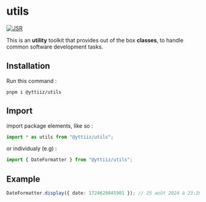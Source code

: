# utils

[![JSR](https://jsr.io/badges/@yttiiz/utils)](https://jsr.io/@yttiiz/utils)

This is an **utility** toolkit that provides out of the box **classes**, to handle common software development tasks.

## Installation

Run this command :

```
pnpm i @yttiiz/utils
```

## Import

import package elements, like so :

```ts
import * as utils from "@yttiiz/utils";
```

or individualy (e.g) :

```ts
import { DateFormatter } from "@yttiiz/utils";
```

## Example

```ts
DateFormatter.display({ date: 1724620845901 }); // 25 août 2024 à 23:20
```
